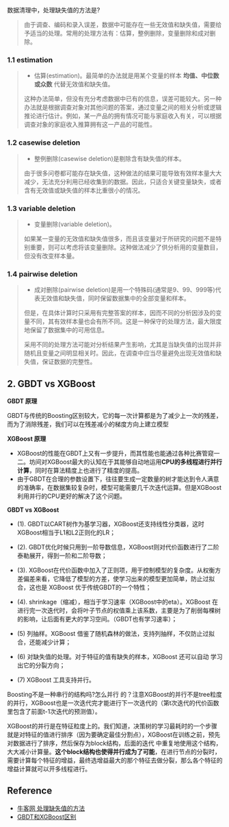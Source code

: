 数据清理中，处理缺失值的方法是?

> 由于调查、编码和录入误差，数据中可能存在一些无效值和缺失值，需要给予适当的处理。常用的处理方法有：估算，整例删除，变量删除和成对删除。

### 1.1 estimation

> - 估算(estimation)。最简单的办法就是用某个变量的样本 **均值、中位数或众数** 代替无效值和缺失值。
> 
> 这种办法简单，但没有充分考虑数据中已有的信息，误差可能较大。另一种办法就是根据调查对象对其他问题的答案，通过变量之间的相关分析或逻辑推论进行估计。例如，某一产品的拥有情况可能与家庭收入有关，可以根据调查对象的家庭收入推算拥有这一产品的可能性。

### 1.2 casewise deletion

> - 整例删除(casewise deletion)是剔除含有缺失值的样本。
> 
> 由于很多问卷都可能存在缺失值，这种做法的结果可能导致有效样本量大大减少，无法充分利用已经收集到的数据。因此，只适合关键变量缺失，或者含有无效值或缺失值的样本比重很小的情况。

### 1.3 variable deletion

> - 变量删除(variable deletion)。
> 
> 如果某一变量的无效值和缺失值很多，而且该变量对于所研究的问题不是特别重要，则可以考虑将该变量删除。这种做法减少了供分析用的变量数目，但没有改变样本量。

### 1.4 pairwise deletion

> - 成对删除(pairwise deletion)是用一个特殊码(通常是9、99、999等)代表无效值和缺失值，同时保留数据集中的全部变量和样本。
> 
> 但是，在具体计算时只采用有完整答案的样本，因而不同的分析因涉及的变量不同，其有效样本量也会有所不同。这是一种保守的处理方法，最大限度地保留了数据集中的可用信息。
>
> 采用不同的处理方法可能对分析结果产生影响，尤其是当缺失值的出现并非随机且变量之间明显相关时。因此，在调查中应当尽量避免出现无效值和缺失值，保证数据的完整性。

## 2. GBDT vs XGBoost

**GBDT 原理**

GBDT与传统的Boosting区别较大，它的每一次计算都是为了减少上一次的残差，而为了消除残差，我们可以在残差减小的梯度方向上建立模型

**XGBoost 原理**

- XGBoost的性能在GBDT上又有一步提升，而其性能也能通过各种比赛管窥一二。坊间对XGBoost最大的认知在于其能够自动地运用**CPU的多线程进行并行计算**，同时在算法精度上也进行了精度的提高。 
- 由于GBDT在合理的参数设置下，往往要生成一定数量的树才能达到令人满意的准确率，在数据集较复杂时，模型可能需要几千次迭代运算。但是XGBoost利用并行的CPU更好的解决了这个问题。
 
**GBDT vs XGBoost**

- (1). GBDT以CART树作为基学习器，XGBoost还支持线性分类器，这时XGBoost相当于L1和L2正则化的LR；

- (2). GBDT优化时候只用到一阶导数信息，XGBoost则对代价函数进行了二阶泰勒展开，得到一阶和二阶导数；

- (3). XGBoost在代价函数中加入了正则项，用于控制模型的复杂度。从权衡方差偏差来看，它降低了模型的方差，使学习出来的模型更加简单，防止过拟合，这也是 XGBoost 优于传统GBDT的一个特性；

- (4). shrinkage（缩减），相当于学习速率（XGBoost中的eta）。XGBoost 在进行完一次迭代时，会将叶子节点的权值乘上该系数，主要是为了削弱每棵树的影响，让后面有更大的学习空间。（GBDT也有学习速率）；

- (5) 列抽样。XGBoost 借鉴了随机森林的做法，支持列抽样，不仅防止过拟合，还能减少计算；

- (6) 对缺失值的处理。对于特征的值有缺失的样本，XGBoost 还可以自动 学习出它的分裂方向；

- (7) XGBoost 工具支持并行。

Boosting不是一种串行的结构吗?怎么并行 的？注意XGBoost的并行不是tree粒度的并行，XGBoost也是一次迭代完才能进行下一次迭代的（第t次迭代的代价函数里包含了前面t-1次迭代的预测值）。

XGBoost的并行是在特征粒度上的。我们知道，决策树的学习最耗时的一个步骤就是对特征的值进行排序（因为要确定最佳分割点），XGBoost在训练之前，预先对数据进行了排序，然后保存为block结构，后面的迭代 中重复地使用这个结构，大大减小计算量。**这个block结构也使得并行成为了可能**，在进行节点的分裂时，需要计算每个特征的增益，最终选增益最大的那个特征去做分裂，那么各个特征的增益计算就可以开多线程进行。


## Reference

- [牛客网 处理缺失值的方法][1]
- [GBDT和XGBoost区别][2]

[1]: https://www.nowcoder.com/questionTerminal/c2d44d84529d426783e9631f92cbaad5
[2]: https://blog.csdn.net/qq_28031525/article/details/70207918
